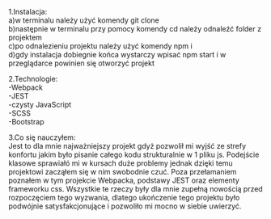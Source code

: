 1.Instalacja:  
a)w terminalu należy użyć komendy git clone   
b)następnie w terminalu przy pomocy komendy cd należy odnaleźć folder z projektem  
c)po odnalezieniu projektu należy użyć komendy npm i  
d)gdy instalacja dobiegnie końca wystarczy wpisać npm start i w przeglądarce powinien się otworzyć projekt

2.Technologie:   
-Webpack  
-JEST  
-czysty JavaScript  
-SCSS  
-Bootstrap  

3.Co się nauczyłem:  
Jest to dla mnie najważniejszy projekt gdyż pozwolił mi wyjść ze strefy konfortu jakim było pisanie całego kodu strukturalnie w 1 pliku js. Podejście klasowe sprawiałó mi w kursach duże problemy jednak dzięki temu projektowi zacząłem się w nim swobodnie czuć. Poza przełamaniem poznałem w tym projekcie Webpacka, podstawy JEST oraz elementy frameworku css. Wszystkie te rzeczy były dla mnie zupełną nowością przed rozpoczęciem tego wyzwania, dlatego ukończenie tego projektu było podwójnie satysfakcjonujące i pozwoliło mi mocno w siebie uwierzyć.


